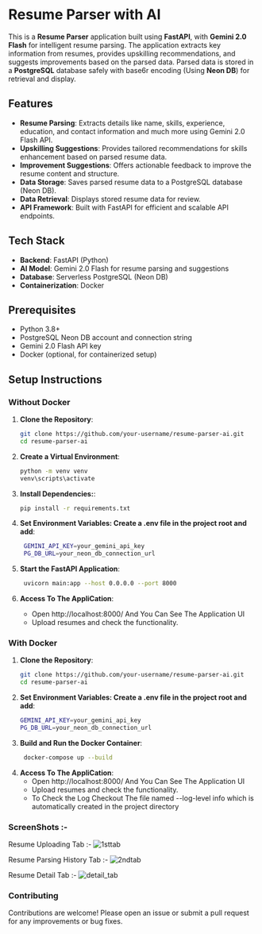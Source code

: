 # Resume Parser with AI

This is a **Resume Parser** application built using **FastAPI**, with **Gemini 2.0 Flash** for intelligent resume parsing. The application extracts key information from resumes, provides upskilling recommendations, and suggests improvements based on the parsed data. Parsed data is stored in a **PostgreSQL** database safely with base6r encoding (Using **Neon DB**) for retrieval and display.

## Features
- **Resume Parsing**: Extracts details like name, skills, experience, education, and contact information and much more using Gemini 2.0 Flash API.
- **Upskilling Suggestions**: Provides tailored recommendations for skills enhancement based on parsed resume data.
- **Improvement Suggestions**: Offers actionable feedback to improve the resume content and structure.
- **Data Storage**: Saves parsed resume data to a PostgreSQL database (Neon DB).
- **Data Retrieval**: Displays stored resume data for review.
- **API Framework**: Built with FastAPI for efficient and scalable API endpoints.

## Tech Stack
- **Backend**: FastAPI (Python)
- **AI Model**: Gemini 2.0 Flash for resume parsing and suggestions
- **Database**: Serverless PostgreSQL (Neon DB)
- **Containerization**: Docker 

## Prerequisites
- Python 3.8+
- PostgreSQL Neon DB account and connection string
- Gemini 2.0 Flash API key
- Docker (optional, for containerized setup)

## Setup Instructions

### Without Docker
1. **Clone the Repository**:
   ```bash
   git clone https://github.com/your-username/resume-parser-ai.git
   cd resume-parser-ai

2. **Create a Virtual Environment**:
   ```bash
   python -m venv venv
   venv\scripts\activate

3. **Install Dependencies:**:
   ```bash
   pip install -r requirements.txt

4. **Set Environment Variables: Create a .env file in the project root and add**:
   ```bash
    GEMINI_API_KEY=your_gemini_api_key
    PG_DB_URL=your_neon_db_connection_url

5. **Start the FastAPI Application**:
   ```bash
    uvicorn main:app --host 0.0.0.0 --port 8000

6. **Access To The AppliCation**:
   
    - Open http://localhost:8000/ And You Can See The Application UI
    - Upload resumes and check the functionality.


### With Docker
1. **Clone the Repository**:
   ```bash
   git clone https://github.com/your-username/resume-parser-ai.git
   cd resume-parser-ai

2. **Set Environment Variables: Create a .env file in the project root and add**:
   ```bash
   GEMINI_API_KEY=your_gemini_api_key
   PG_DB_URL=your_neon_db_connection_url

3. **Build and Run the Docker Container**:
   ```bash
    docker-compose up --build

4. **Access To The AppliCation**:
    - Open http://localhost:8000/ And You Can See The Application UI
    - Upload resumes and check the functionality.
    - To Check the Log Checkout The file named --log-level info which is automatically created in the project directory

### ScreenShots :- 
Resume Uploading Tab :- 
![1sttab](https://github.com/user-attachments/assets/8679e514-b4de-445c-af0d-b859af0f282a)

Resume Parsing History Tab :- 
![2ndtab](https://github.com/user-attachments/assets/18eec6f4-6389-49fe-8625-3663650c5c84)

Resume Detail Tab :- 
![detail_tab](https://github.com/user-attachments/assets/1bdc24e8-821b-4aad-8840-70421823f528)



### Contributing
Contributions are welcome! Please open an issue or submit a pull request for any improvements or bug fixes.



